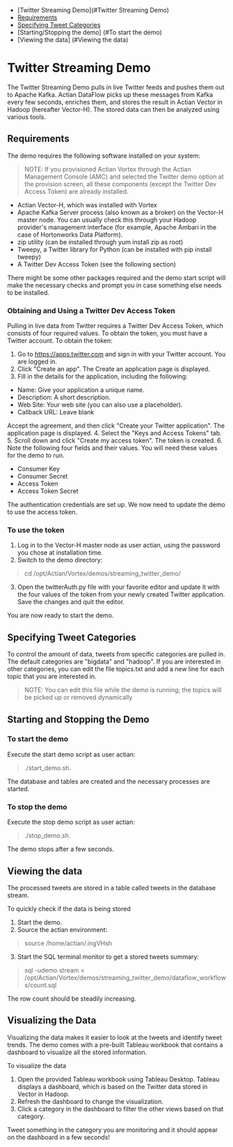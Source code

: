 - [Twitter Streaming Demo](#Twitter Streaming Demo)
- [Requirements](#Requirements)
- [Specifying Tweet Categories](#specifying-tweet-categories)
- [Starting/Stopping the demo] (#To start the demo)
- [Viewing the data] (#Viewing the data)

# Twitter Streaming Demo

The Twitter Streaming Demo pulls in live Twitter feeds and pushes them out to Apache Kafka. Actian DataFlow picks up these messages from Kafka every few seconds, enriches them, and stores the result in Actian Vector in Hadoop (hereafter Vector-H). The stored data can then be analyzed using various tools.

## Requirements

The demo requires the following software installed on your system:

> NOTE: If you provisioned Actian Vortex through the Actian Management Console
> (AMC) and selected the Twitter demo option at the provision screen,
> all these components (except the Twitter Dev Access Token) are already
> installed.

 - Actian Vector-H, which was installed with Vortex
 - Apache Kafka Server process (also known as a broker) on the Vector-H master node. You can usually check this through your Hadoop provider's management interface (for example, Apache Ambari in the case of Hortonworks Data Platform).
 - zip utility (can be installed through yum install zip as root)
 - Tweepy, a Twitter library for Python (can be installed with pip install tweepy)
 - A Twitter Dev Access Token (see the following section)

There might be some other packages required and the demo start script will make the necessary checks and prompt you in case something else needs to be installed.

### Obtaining and Using a Twitter Dev Access Token

Pulling in live data from Twitter requires a Twitter Dev Access Token, which consists of four required values. To obtain the token, you must have a Twitter account. To obtain the token:
 
 1. Go to https://apps.twitter.com and sign in with your Twitter account.
You are logged in. 
 2. Click "Create an app". 
The Create an application page is displayed.
 3. Fill in the details for the application, including the following:
- Name: Give your application a unique name.
- Description: A short description.
- Web Site: Your web site (you can also use a placeholder).
- Callback URL: Leave blank

 Accept the agreement, and then click "Create your Twitter application".
The application page is displayed. 
 4. Select the "Keys and Access Tokens" tab. 
 5. Scroll down and click "Create my access token".
The token is created. 
 6. Note the following four fields and their values. You will need these values for the demo to run.
 - Consumer Key
 - Consumer Secret
 - Access Token
 - Access Token Secret

The authentication credentials are set up. We now need to update the demo to use the access token. 

### To use the token

1.	Log in to the Vector-H master node as user actian, using the password you chose at installation time.
2.	Switch to the demo directory: 
> cd /opt/Actian/Vortex/demos/streaming_twitter_demo/

3.	Open the twitterAuth.py file with your favorite editor and update it with the four values of the token from your newly created Twitter application. Save the changes and quit the editor. 

You are now ready to start the demo.

## Specifying Tweet Categories

To control the amount of data, tweets from specific categories are pulled in. The default categories are "bigdata" and "hadoop". If you are interested in other categories, you can edit the file topics.txt and add a new line for each topic that you are interested in. 

> NOTE: You can edit this file while the demo is running; the topics will be
> picked up or removed dynamically

## Starting and Stopping the Demo

### To start the demo
Execute the start demo script as user actian: 

> ./start_demo.sh.

The database and tables are created and the necessary processes are started. 

### To stop the demo

Execute the stop demo script as user actian: 

> ./stop_demo.sh.

The demo stops after a few seconds.

## Viewing the data
The processed tweets are stored in a table called tweets in the database stream. 

To quickly check if the data is being stored 

1.	Start the demo.
2.	Source the actian environment: 

> source /home/actian/.ingVHsh

3.	Start the SQL terminal monitor to get a stored tweets summary: 

> sql -udemo stream <
> /opt/Actian/Vortex/demos/streaming_twitter_demo/dataflow_workflows/count.sql

The row count should be steadily increasing.
## Visualizing the Data
Visualizing the data makes it easier to look at the tweets and identify tweet trends. The demo comes with a pre-built Tableau workbook that contains a dashboard to visualize all the stored information.  

To visualize the data

1.	Open the provided Tableau workbook using Tableau Desktop.
Tableau displays a dashboard, which is based on the Twitter data stored in Vector in Hadoop. 
2.	Refresh the dashboard to change the visualization. 
3.	Click a category in the dashboard to filter the other views based on that category.

Tweet something in the category you are monitoring and it should appear on the dashboard in a few seconds!
